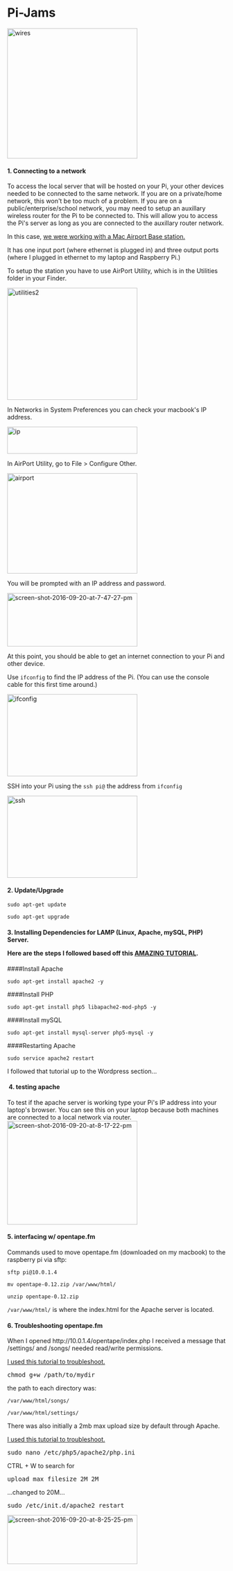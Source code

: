 # Pi-Jams

<img class="alignnone size-medium wp-image-166" src="http://c.visitsteve.com/sptc16/wp-content/uploads/sites/18/2016/09/WIRES-300x300.jpg" alt="wires" width="300" height="300" />

<h4>1. Connecting to a network</h4>
To access the local server that will be hosted on your Pi, your other devices needed to be connected to the same network. If you are on a private/home network, this won't be too much of a problem. If you are on a public/enterprise/school network, you may need to setup an auxillary wireless router for the Pi to be connected to. This will allow you to access the Pi's server as long as you are connected to the auxillary router network.

In this case, [ we were working with a Mac Airport Base station.](https://www.amazon.com/Apple-AirPort-Express-Station-MC414LL/dp/B008ALA2RC)

It has one input port (where ethernet is plugged in) and three output ports (where I plugged in ethernet to my laptop and Raspberry Pi.)

To setup the station you have to use AirPort Utility, which is in the Utilities folder in your Finder.

<img class="alignnone size-medium wp-image-168" src="http://c.visitsteve.com/sptc16/wp-content/uploads/sites/18/2016/09/UTILITIES2-300x258.png" alt="utilities2" width="300" height="258" />

In Networks in System Preferences you can check your macbook's IP address.

<img class="alignnone size-medium wp-image-170" src="http://c.visitsteve.com/sptc16/wp-content/uploads/sites/18/2016/09/IP-300x62.png" alt="ip" width="300" height="62" />

In AirPort Utility, go to File &gt; Configure Other.

<img class="alignnone size-medium wp-image-169" src="http://c.visitsteve.com/sptc16/wp-content/uploads/sites/18/2016/09/AIRPORT-300x231.png" alt="airport" width="300" height="231" />

You will be prompted with an IP address and password.

<img class="alignnone size-medium wp-image-171" src="http://c.visitsteve.com/sptc16/wp-content/uploads/sites/18/2016/09/Screen-Shot-2016-09-20-at-7.47.27-PM-300x123.png" alt="screen-shot-2016-09-20-at-7-47-27-pm" width="300" height="123" />

At this point, you should be able to get an internet connection to your Pi and other device.


Use ```ifconfig``` to find the IP address of the Pi. (You can use the console cable for this first time around.)

<img class="alignnone size-medium wp-image-175" src="http://c.visitsteve.com/sptc16/wp-content/uploads/sites/18/2016/09/ifconfig-300x189.gif" alt="ifconfig" width="300" height="189" />

SSH into your Pi using the ```ssh pi@``` the address from ```ifconfig```

<img class="alignnone size-medium wp-image-176" src="http://c.visitsteve.com/sptc16/wp-content/uploads/sites/18/2016/09/ssh-1-300x189.gif" alt="ssh" width="300" height="189" />

<h4>2. Update/Upgrade</h4>

```sudo apt-get update```

```sudo apt-get upgrade```


<h4>3. Installing Dependencies for LAMP (Linux, Apache, mySQL, PHP) Server.

Here are the steps I followed based off this
<a href="https://www.raspberrypi.org/learning/lamp-web-server-with-wordpress/worksheet/">AMAZING TUTORIAL</a>.</h4>
####Install Apache
<pre class=" language-bash"><code class=" language-bash">sudo apt<span class="token operator">-</span>get install apache2 <span class="token operator">-</span>y</code></pre>
####Install PHP
<pre class=" language-bash"><code class=" language-bash">sudo apt<span class="token operator">-</span>get install php5 libapache2<span class="token operator">-</span>mod<span class="token operator">-</span>php5 <span class="token operator">-</span>y</code></pre>
####Install mySQL
<pre class=" language-bash"><code class=" language-bash">sudo apt<span class="token operator">-</span>get install mysql<span class="token operator">-</span>server php5<span class="token operator">-</span>mysql <span class="token operator">-</span>y</code></pre>
####Restarting Apache
<pre class=" language-bash"><code class=" language-bash">sudo service apache2 restart</code></pre>
I followed that tutorial up to the Wordpress section...
<h4> 4. testing apache</h4>
To test if the apache server is working type your Pi's IP address into your laptop's browser. You can see this on your laptop because both machines are connected to a local network via router.

<img class="alignnone size-medium wp-image-178" src="http://c.visitsteve.com/sptc16/wp-content/uploads/sites/18/2016/09/Screen-Shot-2016-09-20-at-8.17.22-PM-300x239.png" alt="screen-shot-2016-09-20-at-8-17-22-pm" width="300" height="239" />
<h4>5. interfacing w/ opentape.fm</h4>
Commands used to move opentape.fm (downloaded on my macbook) to the raspberry pi via sftp:

```sftp pi@10.0.1.4```

```mv opentape-0.12.zip /var/www/html/```

```unzip opentape-0.12.zip```

```/var/www/html/``` is where the index.html for the Apache server is located.
<h4>6. Troubleshooting opentape.fm</h4>
When I opened http://10.0.1.4/opentape/index.php I received a message that /settings/ and /songs/ needed read/write permissions.

<a href="https://www.g-loaded.eu/2008/12/09/making-a-directory-writable-by-the-webserver/">I used this tutorial to troubleshoot.</a>
<pre class="console">chmod g+w /path/to/mydir</pre>
the path to each directory was:

```/var/www/html/songs/```

```/var/www/html/settings/```

There was also initially a 2mb max upload size by default through Apache.

<a href="http://www.miscdebris.net/blog/2008/04/14/changing-the-php-file-upload-limit-in-ubuntu-linux/">I used this tutorial to troubleshoot.</a>
<pre>sudo nano /etc/php5/apache2/php.ini</pre>
CTRL + W to search for
<pre>upload_max_filesize 2M 2M</pre>
...changed to 20M...
<pre>sudo /etc/init.d/apache2 restart
</pre>
<img class="alignnone size-medium wp-image-180" src="http://c.visitsteve.com/sptc16/wp-content/uploads/sites/18/2016/09/Screen-Shot-2016-09-20-at-8.25.25-PM-300x113.png" alt="screen-shot-2016-09-20-at-8-25-25-pm" width="300" height="113" />
